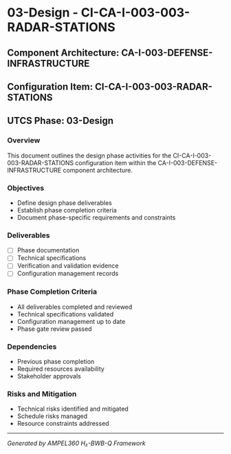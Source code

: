 # 03-Design - CI-CA-I-003-003-RADAR-STATIONS

## Component Architecture: CA-I-003-DEFENSE-INFRASTRUCTURE
## Configuration Item: CI-CA-I-003-003-RADAR-STATIONS
## UTCS Phase: 03-Design

### Overview
This document outlines the design phase activities for the CI-CA-I-003-003-RADAR-STATIONS configuration item within the CA-I-003-DEFENSE-INFRASTRUCTURE component architecture.

### Objectives
- Define design phase deliverables
- Establish phase completion criteria
- Document phase-specific requirements and constraints

### Deliverables
- [ ] Phase documentation
- [ ] Technical specifications
- [ ] Verification and validation evidence
- [ ] Configuration management records

### Phase Completion Criteria
- All deliverables completed and reviewed
- Technical specifications validated
- Configuration management up to date
- Phase gate review passed

### Dependencies
- Previous phase completion
- Required resources availability
- Stakeholder approvals

### Risks and Mitigation
- Technical risks identified and mitigated
- Schedule risks managed
- Resource constraints addressed

---
*Generated by AMPEL360 H₂-BWB-Q Framework*
